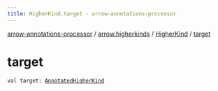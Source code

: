 ```yaml
---
title: HigherKind.target - arrow-annotations-processor
---
```


[arrow-annotations-processor](../../index.html) / [arrow.higherkinds](../index.html) / [HigherKind](index.html) / [target](./target.html)

# target

`val target: `[`AnnotatedHigherKind`](../-annotated-higher-kind/index.html)